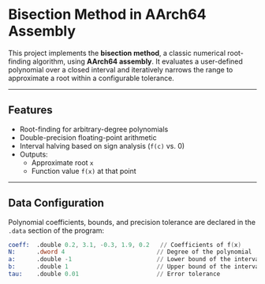 
# Bisection Method in AArch64 Assembly

This project implements the **bisection method**, a classic numerical root-finding algorithm, using **AArch64 assembly**. It evaluates a user-defined polynomial over a closed interval and iteratively narrows the range to approximate a root within a configurable tolerance.

---

## Features

- Root-finding for arbitrary-degree polynomials
- Double-precision floating-point arithmetic
- Interval halving based on sign analysis (`f(c)` vs. 0)
- Outputs:
  - Approximate root `x`
  - Function value `f(x)` at that point

---

## Data Configuration

Polynomial coefficients, bounds, and precision tolerance are declared in the `.data` section of the program:

```asm
coeff:  .double 0.2, 3.1, -0.3, 1.9, 0.2   // Coefficients of f(x)
N:      .dword 4                          // Degree of the polynomial
a:      .double -1                        // Lower bound of the interval
b:      .double 1                         // Upper bound of the interval
tau:    .double 0.01                      // Error tolerance
